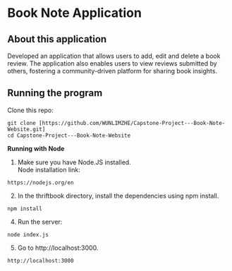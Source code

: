 # Book Note Application

About this application
-------------------------------------------------------
Developed an application that allows users to add, edit and delete a book review.
The application also enables users to view reviews submitted by others, fostering a community-driven platform for sharing book insights.

Running the program
-------------------------------------------------------
Clone this repo:
```
git clone [https://github.com/WUNLIMZHE/Capstone-Project---Book-Note-Website.git]
cd Capstone-Project---Book-Note-Website
```
**Running with Node** <br/>
1. Make sure you have Node.JS installed.<br/>
Node installation link: <br/>
```
https://nodejs.org/en
```

2. In the thriftbook directory, install the dependencies using npm install.<br/>
```
npm install
```

4. Run the server:<br/>
```
node index.js
```

5. Go to http://localhost:3000.
```
http://localhost:3000
```
